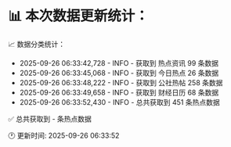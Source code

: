📊 本次数据更新统计：
==========================

📈 数据分类统计：
- 2025-09-26 06:33:42,728 - INFO - 获取到 热点资讯 99 条数据
- 2025-09-26 06:33:45,068 - INFO - 获取到 今日热点 26 条数据
- 2025-09-26 06:33:48,222 - INFO - 获取到 公社热帖 258 条数据
- 2025-09-26 06:33:49,658 - INFO - 获取到 财经日历 68 条数据
- 2025-09-26 06:33:52,430 - INFO - 总共获取到 451 条热点数据

✅ 总共获取到 - 条热点数据

🕐 更新时间: 2025-09-26 06:33:52
